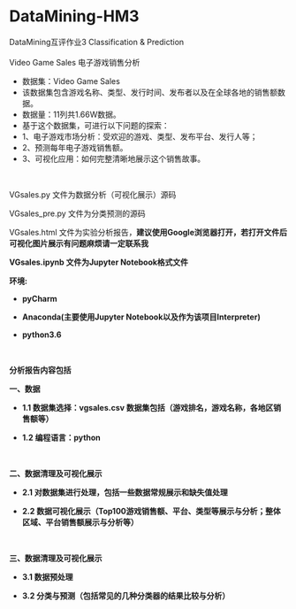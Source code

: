 # DataMining-HM3
DataMining互评作业3
Classification &amp; Prediction<br>
<br>
Video Game Sales 电子游戏销售分析<br>
* 数据集：Video Game Sales<br>
* 该数据集包含游戏名称、类型、发行时间、发布者以及在全球各地的销售额数据。<br>
* 数据量：11列共1.66W数据。
* 基于这个数据集，可进行以下问题的探索：
* 1、电子游戏市场分析：受欢迎的游戏、类型、发布平台、发行人等；
* 2、预测每年电子游戏销售额。
* 3、可视化应用：如何完整清晰地展示这个销售故事。

<br>
<p>VGsales.py 文件为数据分析（可视化展示）源码
<p>VGsales_pre.py 文件为分类预测的源码
<p>VGsales.html 文件为实验分析报告，<b>建议使用Google浏览器打开，若打开文件后可视化图片展示有问题麻烦请一定联系我<b>
<p>VGsales.ipynb 文件为Jupyter Notebook格式文件

<br>
<p>环境:<br> 

* pyCharm <br>
    
* Anaconda(主要使用Jupyter Notebook以及作为该项目Interpreter) <br>

* python3.6 <br>

<br>
<p>分析报告内容包括 
<p>一、数据<br>
    
* 1.1 数据集选择：vgsales.csv 数据集包括（游戏排名，游戏名称，各地区销售额等）<br>
    
* 1.2 编程语言：python<br>

<br>
<p>二、数据清理及可视化展示<br>
    
* 2.1 对数据集进行处理，包括一些数据常规展示和缺失值处理<br>
    
* 2.2 数据可视化展示（Top100游戏销售额、平台、类型等展示与分析；整体区域、平台销售额展示与分析等）<br>

<br>
<p>三、数据清理及可视化展示<br>

* 3.1 数据预处理<br>

* 3.2 分类与预测（包括常见的几种分类器的结果比较与分析）<br>


